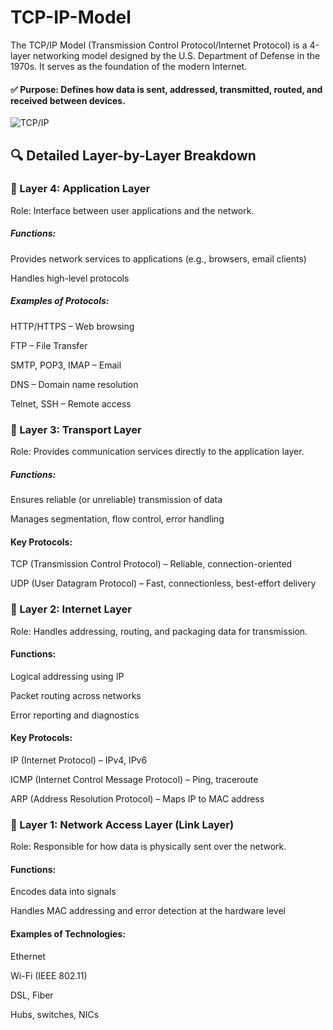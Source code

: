 # TCP-IP-Model

The TCP/IP Model (Transmission Control Protocol/Internet Protocol) is a 4-layer networking model designed by the U.S. Department of Defense in the 1970s. It serves as the foundation of the modern Internet.

#### ✅ Purpose: Defines how data is sent, addressed, transmitted, routed, and received between devices.

![TCP/IP](https://networkwalks.com/wp-content/uploads/2020/10/TCP-Model-3.png)

## 🔍 Detailed Layer-by-Layer Breakdown
### 🔹 Layer 4: Application Layer
Role: Interface between user applications and the network.

##### Functions:

Provides network services to applications (e.g., browsers, email clients)

Handles high-level protocols

##### Examples of Protocols:

HTTP/HTTPS – Web browsing

FTP – File Transfer

SMTP, POP3, IMAP – Email

DNS – Domain name resolution

Telnet, SSH – Remote access

### 🔹 Layer 3: Transport Layer
Role: Provides communication services directly to the application layer.

##### Functions:

Ensures reliable (or unreliable) transmission of data

Manages segmentation, flow control, error handling

#### Key Protocols:

TCP (Transmission Control Protocol) – Reliable, connection-oriented

UDP (User Datagram Protocol) – Fast, connectionless, best-effort delivery

### 🔹 Layer 2: Internet Layer
Role: Handles addressing, routing, and packaging data for transmission.

#### Functions:

Logical addressing using IP

Packet routing across networks

Error reporting and diagnostics

#### Key Protocols:

IP (Internet Protocol) – IPv4, IPv6

ICMP (Internet Control Message Protocol) – Ping, traceroute

ARP (Address Resolution Protocol) – Maps IP to MAC address

### 🔹 Layer 1: Network Access Layer (Link Layer)
Role: Responsible for how data is physically sent over the network.

#### Functions:

Encodes data into signals

Handles MAC addressing and error detection at the hardware level

#### Examples of Technologies:

Ethernet

Wi-Fi (IEEE 802.11)

DSL, Fiber

Hubs, switches, NICs
